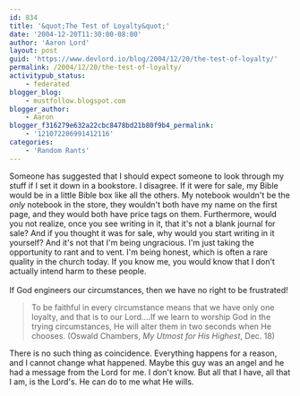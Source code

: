 ```yaml
---
id: 834
title: '&quot;The Test of Loyalty&quot;'
date: '2004-12-20T11:30:00-08:00'
author: 'Aaron Lord'
layout: post
guid: 'https://www.devlord.io/blog/2004/12/20/the-test-of-loyalty/'
permalink: /2004/12/20/the-test-of-loyalty/
activitypub_status:
    - federated
blogger_blog:
    - mustfollow.blogspot.com
blogger_author:
    - Aaron
blogger_f316279e632a22cbc8478bd21b80f9b4_permalink:
    - '121072206991412116'
categories:
    - 'Random Rants'
---
```


Someone has suggested that I should expect someone to look through my stuff if I set it down in a bookstore.  I disagree.  If it were for sale, my Bible would be in a little Bible box like all the others.  My notebook wouldn't be the <i>only</i> notebook in the store, they wouldn't both have my name on the first page, and they would both have price tags on them.  Furthermore, would you not realize, once you see writing in it, that it's not a blank journal for sale?  And if you thought it was for sale, why would you start writing in it yourself?  And it's not that I'm being ungracious.  I'm just taking the opportunity to rant and to vent.  I'm being honest, which is often a rare quality in the church today.  If you know me, you would know that I don't actually intend harm to these people.<br /><br />If God engineers our circumstances, then we have no right to be frustrated!<br /><blockquote>To be faithful in every circumstance means that we have only one loyalty, and that is to our Lord....If we learn to worship God in the trying circumstances, He will alter them in two seconds when He chooses.  (Oswald Chambers, <i>My Utmost for His Highest</i>, Dec. 18)</blockquote>There is no such thing as coincidence.  Everything happens for a reason, and I cannot change what happened.  Maybe this guy was an angel and he had a message from the Lord for me.  I don't know.  But all that I have, all that I am, is the Lord's.  He can do to me what He wills.<div class="blogger-post-footer"><img width='1' height='1' src='' alt='' /></div>